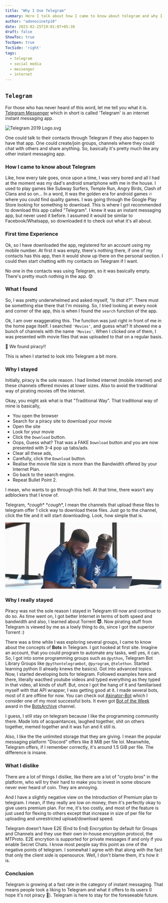 ```yaml
---
title: "Why I Use Telegram"
summary: Here I talk about how I came to know about telegram and why I continued to use it as my daily instant messaging app. 
author: "adenosinetp10"
date: 2023-02-25T19:01:07+05:30
draft: false
ShowToc: true
TocOpen: true
TocSide: 'right'
tags:
  - telegram
  - social media
  - messenger
  - internet
---
```

## `Telegram`

For those who has never heard of this word, let me tell you what it is. [Telegram Messenger](https://telegram.org) which in short is called 'Telegram' is an internet instant messaging app.

![Telegram 2019 Logo.svg](https://upload.wikimedia.org/wikipedia/commons/thumb/8/83/Telegram_2019_Logo.svg/121px-Telegram_2019_Logo.svg.png)

One could talk to their contacts through Telegram if they also happen to have that app. One could create/join groups, channels where they could chat with others and share anything. So, basically it's pretty much like any other instant messaging app.

### How I came to know about Telegram

Like, how every tale goes, once upon a time, I was very bored and all I had at the moment was my dad's android smartphone with me in the house. I used to play games like Subway Surfers, Temple Run, Angry Birds, Clash of Clans and so on... In a word, It was the golden era for android games 🔥 where you could find quality games. I was going through the Google Play Store looking for something to download. This is where I got recommended to download this app called "Telegram". I knew it was an instant messaging app, but never used it before. I assumed it would be similar to Facebook/Whatsapp, so downloaded it to check out what it's all about.

### First time Experience

Ok, so I have downloaded the app, registered for an account using my mobile number. At first it was empty, there's nothing there, if one of my contacts has this app, then it would show up there on the personal section. I could then start chatting with my contacts on Telegram if I want.

No one in the contacts was using Telegram, so it was basically empty. There's pretty much nothing in the app. 😟

### What I found

So, I was pretty underwhelmed and asked myself, *"Is that it?"*. There must be something else there that I'm missing. So, I tried looking at every nook and corner of the app, this is when I found the `search` function of the app.

Ok, I am over exaggerating this. The function was just right in front of me in the home page itself. I searched `'Movies'`, and guess what? It showed me a bunch of channels with the name `'Movies'`. When I clicked one of them, I was presented with movie files that was uploaded to that on a regular basis.

🎉️ We found piracy!!

This is when I started to look into Telegram a bit more.

### Why I stayed

Initially, piracy is the sole reason. I had limited internet (mobile internet) and these channels offered movies at lower sizes. Also to avoid the traditional way of pirating movies off the internet.

Okay, you might ask what is that "Traditional Way".
That traditional way of mine is basically,

* You open the browser
* Search for a piracy site to download your movie
* Open the site
* Look for your movie
* Click the `Download` button.
* Oops, Guess what? That was a FAKE `Download` button and you are now presented with 3-4 pop up tabs/ads.
* Clear all these ads,
* Carefully, click the `Download` button.
* Realise the movie file size is more than the Bandwidth offered by your Internet Plan.
* Go back to the search engine.
* Repeat Bullet Point 2.

I mean, who wants to go through this hell. At that time, there wasn't any adblockers that I know of.

Telegram, *\*cough** **cough*\*, I mean the channels that upload these files to telegram offer 1 click way to download these files. Just go to the channel, click the file and it will start downloading. Look, how simple that is.

![simple](assets/simple.gif)

### Why I really stayed

Piracy was not the sole reason I stayed in Telegram till now and continue to do so. As time went on, I got better Internet in terms of both speed and bandwidth and also, I learned about Torrent **😈**. Now pirating stuff from Telegram is viewed by me as a lowly thing to do, since I got the superior Torrent :)

There was a time while I was exploring several groups, I came to know about the concepts of **Bots** in Telegram. I got hooked at first site. Imagine an account, that you could program to automate any tasks, well yes, it can. So, I got into some programming groups such as `@python`, Telegram Bot Library Groups like `@pythontelegrambot`, `@pyrogram`, `@telethon`. Started learning python (I already knews the basics). Got into advanced topics. Now, I started developing bots for telegram. Followed examples here and there, literally wacthed youtube videos and typed everything as they typed in that video, all kinds of stuff. But, once I got the hang of it and familiarised myself with that API wrapper, I was getting good at it. I made several bots, most of it are offline for now. You can check out [Akinator-Bot](https://t.me/aki_akinator_bot) which I consider one of my most successful bots. It even got [Bot of the Week](https://t.me/BotsArchive/2285) award in the [BotsArchive](https://t.me/BotsArchive) channel.

I guess, I still stay on telegram because I like the programming community there. Made lots of acquaintances, laughed together, shit on others together, memed together and it was fun and it still is.

Also, I like the the unlimited storage that they are giving. I mean the popular messaging platform "Discord" offers like 8 MiB per file lol. Meanwhile, Telegram offers, if I remember correctly, it's around 1.5 GiB per file. The difference is insane.

### What I dislike

There are a lot of things I dislike, like there are a lot of "crypto bros" in the platform, who will try their hard to make you to invest in some obscure never ever heard of coin. They are annoying.

And I have a slightly negative view on the Introduction of Premium plan to telegram. I mean, if they really are low on money, then it's perfectly okay to give users premium plan. For me, it's too costly, and most of the feature is just used for flexing to others except that increase in size of per file for uploading and unrestricted upload/download speed.

Telegram doesn't have E2E (End to End) Encryption by default for Groups and Channels and they use their own in-house encryption protocol, the MTProto. E2E encrytion is supported for private messages if and only if you enable Secret Chats. I know most people say this point as one of the negative points of telegram. I somewhat I agree with that along with the fact that only the client side is opensource. Well, I don't blame them, it's how it is.

### Conclusion

Telegram is growing at a fast rate in the category of instant messaging. That means people took a liking to Telegram and what it offers to its users (I hope it's not piracy 👀️). Telegram is here to stay for the foreseeable future.
